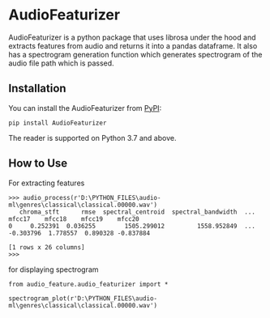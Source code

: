 # AudioFeaturizer

AudioFeaturizer is a python package that uses librosa under the hood and extracts features from audio and returns it into a pandas dataframe. 
It also has a spectrogram generation function which generates spectrogram of the audio file path which is passed. 


## Installation

You can install the AudioFeaturizer from [PyPI](https://pypi.org/project/AudioFeaturizer/):

    pip install AudioFeaturizer

The reader is supported on Python 3.7 and above.


## How to Use

For extracting features
```>>> from audio_feature.audio_featurizer import *
>>> audio_process(r'D:\PYTHON_FILES\audio-ml\genres\classical\classical.00000.wav')
   chroma_stft      rmse  spectral_centroid  spectral_bandwidth  ...    mfcc17    mfcc18    mfcc19    mfcc20
0     0.252391  0.036255        1505.299012         1558.952849  ... -0.303796  1.778557  0.890328 -0.837884

[1 rows x 26 columns]
>>>
```

for displaying spectrogram
```
from audio_feature.audio_featurizer import *

spectrogram_plot(r'D:\PYTHON_FILES\audio-ml\genres\classical\classical.00000.wav')
```

